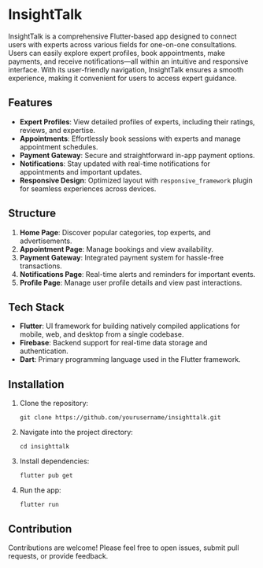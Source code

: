 <h1>InsightTalk</h1>
    <p>
        InsightTalk is a comprehensive Flutter-based app designed to connect users with experts across various fields for one-on-one consultations. Users can easily explore expert profiles, book appointments, make payments, and receive notifications—all within an intuitive and responsive interface. With its user-friendly navigation, InsightTalk ensures a smooth experience, making it convenient for users to access expert guidance.
    </p>
    
  <h2>Features</h2>
    <ul>
        <li><strong>Expert Profiles</strong>: View detailed profiles of experts, including their ratings, reviews, and expertise.</li>
        <li><strong>Appointments</strong>: Effortlessly book sessions with experts and manage appointment schedules.</li>
        <li><strong>Payment Gateway</strong>: Secure and straightforward in-app payment options.</li>
        <li><strong>Notifications</strong>: Stay updated with real-time notifications for appointments and important updates.</li>
        <li><strong>Responsive Design</strong>: Optimized layout with <code>responsive_framework</code> plugin for seamless experiences across devices.</li>
    </ul>

  <h2>Structure</h2>
    <ol>
        <li><strong>Home Page</strong>: Discover popular categories, top experts, and advertisements.</li>
        <li><strong>Appointment Page</strong>: Manage bookings and view availability.</li>
        <li><strong>Payment Gateway</strong>: Integrated payment system for hassle-free transactions.</li>
        <li><strong>Notifications Page</strong>: Real-time alerts and reminders for important events.</li>
        <li><strong>Profile Page</strong>: Manage user profile details and view past interactions.</li>
    </ol>

  <h2>Tech Stack</h2>
    <ul>
        <li><strong>Flutter</strong>: UI framework for building natively compiled applications for mobile, web, and desktop from a single codebase.</li>
        <li><strong>Firebase</strong>: Backend support for real-time data storage and authentication.</li>
        <li><strong>Dart</strong>: Primary programming language used in the Flutter framework.</li>
    </ul>

  <h2>Installation</h2>
    <ol>
        <li>Clone the repository:
            <pre><code>git clone https://github.com/yourusername/insighttalk.git</code></pre>
        </li>
        <li>Navigate into the project directory:
            <pre><code>cd insighttalk</code></pre>
        </li>
        <li>Install dependencies:
            <pre><code>flutter pub get</code></pre>
        </li>
        <li>Run the app:
            <pre><code>flutter run</code></pre>
        </li>
    </ol>

  <h2>Contribution</h2>
    <p>
        Contributions are welcome! Please feel free to open issues, submit pull requests, or provide feedback.
    </p>
